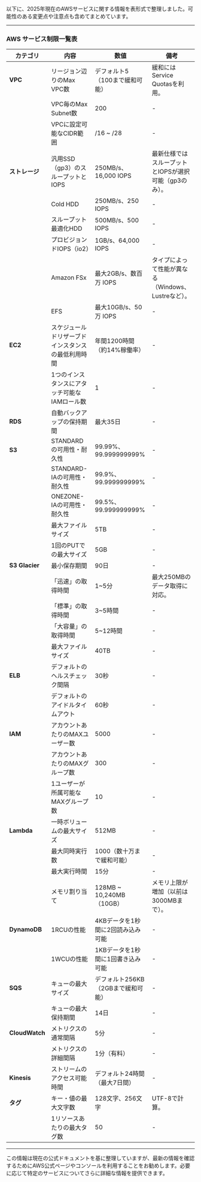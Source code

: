 以下に、2025年現在のAWSサービスに関する情報を表形式で整理しました。可能性のある変更点や注意点も含めてまとめています。

---

### **AWS サービス制限一覧表**

| カテゴリ       | 内容                                           | 数値                             | 備考                                                                                  |
|----------------|----------------------------------------------|----------------------------------|---------------------------------------------------------------------------------------|
| **VPC**        | リージョン辺りのMax VPC数                    | デフォルト5（100まで緩和可能）   | 緩和にはService Quotasを利用。                                                        |
|                | VPC毎のMax Subnet数                          | 200                              | -                                                                                     |
|                | VPCに設定可能なCIDR範囲                      | /16 ~ /28                        | -                                                                                     |
| **ストレージ** | 汎用SSD（gp3）のスループットとIOPS            | 250MB/s、16,000 IOPS             | 最新仕様ではスループットとIOPSが選択可能（gp3のみ）。                                   |
|                | Cold HDD                                     | 250MB/s、250 IOPS                | -                                                                                     |
|                | スループット最適化HDD                       | 500MB/s、500 IOPS                | -                                                                                     |
|                | プロビジョンドIOPS（io2）                   | 1GB/s、64,000 IOPS               | -                                                                                     |
|                | Amazon FSx                                  | 最大2GB/s、数百万 IOPS           | タイプによって性能が異なる（Windows、Lustreなど）。                                     |
|                | EFS                                         | 最大10GB/s、50万 IOPS            | -                                                                                     |
| **EC2**        | スケジュールドリザーブドインスタンスの最低利用時間 | 年間1200時間（約14%稼働率）      | -                                                                                     |
|                | 1つのインスタンスにアタッチ可能なIAMロール数 | 1                                | -                                                                                     |
| **RDS**        | 自動バックアップの保持期間                   | 最大35日                         | -                                                                                     |
| **S3**         | STANDARDの可用性・耐久性                     | 99.99%、99.999999999%            | -                                                                                     |
|                | STANDARD-IAの可用性・耐久性                 | 99.9%、99.999999999%             | -                                                                                     |
|                | ONEZONE-IAの可用性・耐久性                  | 99.5%、99.999999999%             | -                                                                                     |
|                | 最大ファイルサイズ                          | 5TB                              | -                                                                                     |
|                | 1回のPUTでの最大サイズ                      | 5GB                              | -                                                                                     |
| **S3 Glacier** | 最小保存期間                                | 90日                             | -                                                                                     |
|                | 「迅速」の取得時間                          | 1~5分                            | 最大250MBのデータ取得に対応。                                                         |
|                | 「標準」の取得時間                          | 3~5時間                          | -                                                                                     |
|                | 「大容量」の取得時間                        | 5~12時間                         | -                                                                                     |
|                | 最大ファイルサイズ                          | 40TB                             | -                                                                                     |
| **ELB**        | デフォルトのヘルスチェック間隔               | 30秒                             | -                                                                                     |
|                | デフォルトのアイドルタイムアウト             | 60秒                             | -                                                                                     |
| **IAM**        | アカウントあたりのMAXユーザー数              | 5000                             | -                                                                                     |
|                | アカウントあたりのMAXグループ数              | 300                              | -                                                                                     |
|                | 1ユーザーが所属可能なMAXグループ数           | 10                               | -                                                                                     |
| **Lambda**     | 一時ボリュームの最大サイズ                   | 512MB                            | -                                                                                     |
|                | 最大同時実行数                              | 1000（数十万まで緩和可能）       | -                                                                                     |
|                | 最大実行時間                                | 15分                             | -                                                                                     |
|                | メモリ割り当て                              | 128MB ~ 10,240MB（10GB）         | メモリ上限が増加（以前は3000MBまで）。                                               |
| **DynamoDB**   | 1RCUの性能                                  | 4KBデータを1秒間に2回読み込み可能 | -                                                                                     |
|                | 1WCUの性能                                  | 1KBデータを1秒間に1回書き込み可能 | -                                                                                     |
| **SQS**        | キューの最大サイズ                          | デフォルト256KB（2GBまで緩和可能）| -                                                                                     |
|                | キューの最大保持期間                        | 14日                             | -                                                                                     |
| **CloudWatch** | メトリクスの通常間隔                         | 5分                              | -                                                                                     |
|                | メトリクスの詳細間隔                         | 1分（有料）                      | -                                                                                     |
| **Kinesis**    | ストリームのアクセス可能時間                 | デフォルト24時間（最大7日間）     | -                                                                                     |
| **タグ**       | キー・値の最大文字数                         | 128文字、256文字                 | UTF-8で計算。                                                                          |
|                | 1リソースあたりの最大タグ数                  | 50                               | -                                                                                     |

---

この情報は現在の公式ドキュメントを基に整理していますが、最新の情報を確認するためにAWS公式ページやコンソールを利用することをお勧めします。必要に応じて特定のサービスについてさらに詳細な情報を提供できます。